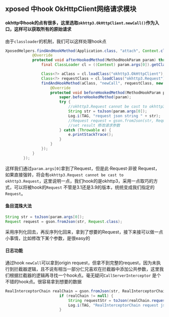 ## xposed 中hook OkHttpClient网络请求模块

#### okhttp中hook的点有很多，这里选取`okhttp3.OkHttpClient.newCall()`作为入口，这样可以获取所有的原始请求

由于`classloader`的机制，我们可以这样处理hook点
```java
XposedHelpers.findAndHookMethod(Application.class, "attach", Context.class, new XC_MethodHook() {
            @Override
            protected void afterHookedMethod(MethodHookParam param) throws Throwable {
                final ClassLoader cl = ((Context) param.args[0]).getClassLoader();

                Class<?> aClass = cl.loadClass("okhttp3.OkHttpClient");
                Class<?> requestClass = cl.loadClass("okhttp3.Request");
                findAndHookMethod(aClass, "newCall", requestClass, new XC_MethodHook() {
                    @Override
                    protected void beforeHookedMethod(MethodHookParam param) throws Throwable {
                        super.beforeHookedMethod(param);
                        try {
                            //okhttp3.Request cannot be cast to okhttp3.Request
                            String str = toJson(param.args[0]);
                            Log.i(TAG, "request json string " + str);
                            //Request request = gson.fromJson(str, Request.class);
                            //set result 修改请求参数
                        } catch (Throwable e) {
                            e.printStackTrace();
                        }
                    }
                });
            }
        });
```

这样我们通过`param.args[0]`拿到了Request，但是此·Request·非彼 Request，如果直接强转，将会有`okhttp3.Request cannot be cast to okhttp3.Request`，这里说明一点，我们hook的是okhttp3，采用一点取巧的方式，可以将被hook的`Request` 不管是3.1还是3.9的版本，统统变成我们指定的`Request`。

#### 鱼目混珠大法

```java
String str = toJson(param.args[0]);
Request request = gson.fromJson(str, Request.class);
```

采用序列化回去，再反序列化回来，拿到了想要的Request，接下来接可以做一点小事情，比如修改下某个参数，是很easy的


#### 日志功能
通过hook `newCall`可以拿到origin request，但拿不到完整的request，因为未执行到拦截器逻辑，且不说有相当一部分仁兄喜欢在拦截器中添加公共参数，这里我们根据拦截器的逻辑再寻找一个hook点。毫无疑问`CallServerInterceptor` 是个不错的hook点。很容易拿到想要的数据

```java
RealInterceptorChain realChain = gson.fromJson(str, RealInterceptorChain.class);
                        if (realChain != null) {
                            String requestStr = toJson(realChain.request());
                            Log.i(TAG, "RealInterceptorChain request json string " + requestStr);
                        }
```